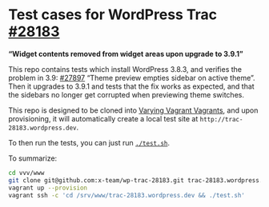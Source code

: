 # Test cases for WordPress Trac [#28183](https://core.trac.wordpress.org/ticket/28183)
**“Widget contents removed from widget areas upon upgrade to 3.9.1”**

This repo contains tests which install WordPress 3.8.3, and verifies the
problem in 3.9: [#27897](https://core.trac.wordpress.org/ticket/27897) “Theme
preview empties sidebar on active theme”. Then it upgrades to 3.9.1 and tests
that the fix works as expected, and that the sidebars no longer get corrupted
when previewing theme switches.

This repo is designed to be cloned into [Varying Vagrant Vagrants](https://github.com/Varying-Vagrant-Vagrants/VVV),
and upon provisioning, it will automatically create a local test site at `http://trac-28183.wordpress.dev`.

To then run the tests, you can just run [`./test.sh`](test.sh).

To summarize:

```sh
cd vvv/www
git clone git@github.com:x-team/wp-trac-28183.git trac-28183.wordpress.dev
vagrant up --provision
vagrant ssh -c 'cd /srv/www/trac-28183.wordpress.dev && ./test.sh'
```
